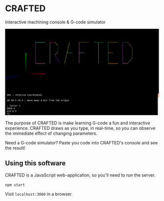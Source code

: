 # CRAFTED
Interactive machining console & G-code simulator

![CRAFTED in CRAFTED](docs/crafted-screenshot-2.png)

The purpose of CRAFTED is make learning G-code a fun and interactive experience. CRAFTED draws as you type, in real-time, so you can observe the immediate effect of changing parameters.

Need a G-code simulator? Paste you code into CRAFTED's console and see the result!

## Using this software

CRAFTED is a JavaScript web-application, so you'll need to run the server.

`npm start`

Visit `localhost:3000` in a browser.
